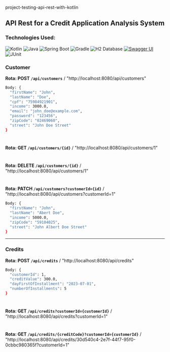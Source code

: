 project-testing-api-rest-with-kotlin

## API Rest for a Credit Application Analysis System

### Technologies Used:
![Kotlin](https://img.shields.io/badge/kotlin-%230095D5.svg?style=plastic&logo=kotlin&logoColor=white)
![Java](https://img.shields.io/badge/Java-%23ED8B00.svg?style=plastic&logo=java&logoColor=white)
![Spring Boot](https://img.shields.io/badge/Spring%20Boot-%236DB33F.svg?style=plastic&logo=spring-boot)
![Gradle](https://img.shields.io/badge/gradle-%2302303A.svg?style=plastic&logo=gradle&logoColor=white)
![H2 Database](https://img.shields.io/badge/H2%20Database-gray?style=plastic&logo=h2&logoColor=white)
[![Swagger UI](https://img.shields.io/badge/Swagger%20UI-%2385EA2D.svg?style=plastic&logo=swagger&logoColor=white)](https://link-para-o-seu-swagger-ui)
![JUnit](https://img.shields.io/badge/JUnit-%23525DCB.svg?style=plastic&logo=junit5&logoColor=white)

### Customer

**Rota: POST `/api/customers`**  /  "http://localhost:8080/api/customers"

```bash
Body: {
  "firstName": "John",
  "lastName": "Doe",
  "cpf": "75984921901",
  "income": 3000.0,
  "email": "john_doe@example.com",
  "password": "123456",
  "zipCode": "02469060",
  "street": "John Doe Street"
}
```
#

**Rota: GET `/api/customers/{id}`**  /  "http://localhost:8080/api/customers/1"

#

**Rota: DELETE `/api/customers/{id}`**  /  "http://localhost:8080/api/customers/1"

#

**Rota: PATCH `/api/customers?customerId={id}`**  /   "http://localhost:8080/api/customers?customerId=1"

```bash
Body: {
  "firstName": "John",
  "lastName": "Abert Doe",
  "income": 5000.0,
  "zipCode": "59104025",
  "street": "John Albert Doe Street"
}
```

---

### Credits

**Rota: POST `/api/credits`**  /  "http://localhost:8080/api/credits"

```bash
Body: {
  "customerId": 1,
  "creditValue": 300.0,
  "dayFirstOfInstallment": "2023-07-01",
  "numberOfInstallments": 5
}
```
#

**Rota: GET `/api/credits?customerId={customerId}`**  /  "http://localhost:8080/api/credits?customerId=1"

#

**Rota: GET `/api/credits/{creditCode}?customerId={customerId}`**  /  "http://localhost:8080/api/credits/30d540c4-2e7f-44f7-95f0-0cbbc980365f?customerId=1"

